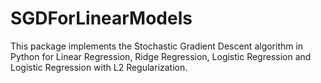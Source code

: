 # SGDForLinearModels
This package implements the Stochastic Gradient Descent algorithm in Python for Linear Regression, Ridge Regression, Logistic Regression and Logistic Regression with L2 Regularization.

